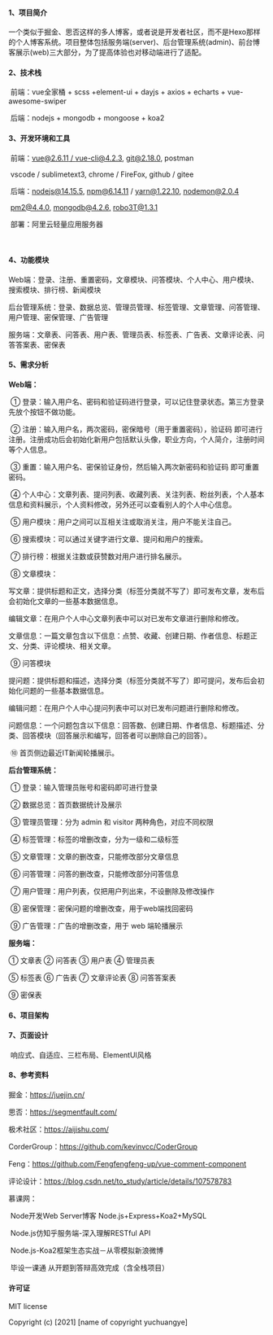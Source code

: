#### 1、项目简介

​		一个类似于掘金、思否这样的多人博客，或者说是开发者社区，而不是Hexo那样的个人博客系统。项目整体包括服务端(server)、后台管理系统(admin)、前台博客展示(web)三大部分，为了提高体验也对移动端进行了适配。

 

#### 2、技术栈

​	前端：vue全家桶 + scss +element-ui + dayjs + axios + echarts + vue-awesome-swiper

​	后端：nodejs + mongodb + mongoose + koa2

 

#### 3、开发环境和工具

​	前端：[vue@2.6.11 / vue-cli@4.2.3](mailto:vue@2.6.11/vue-cli@4.2.3),  [git@2.18.0](mailto:git@2.18.0),  postman

​		    vscode / sublimetext3,  chrome / FireFox,  github / gitee

​	后端：[nodejs@14.15.5,](mailto:nodejs@14.15.5,)  [npm@6.14.11](mailto:npm@6.14.11) / [yarn@1.22.10,](mailto:yarn@1.22.10,)  [nodemon@2.0.4](mailto:nodemon@2.0.4)

​         	  [pm2@4.4.0,](mailto:pm2@4.4.0,)  [mongodb@4.2.6,](mailto:mongodb@4.2.6,)  [robo3T@1.3.1](mailto:robot3T@1.3.1)

​	部署：阿里云轻量应用服务器

​       

#### 4、功能模块

​	Web端：登录、注册、重置密码，文章模块、问答模块、个人中心、用户模块、搜索模块、排行榜、新闻模块

​	后台管理系统：登录、数据总览、管理员管理、标签管理、文章管理、问答管理、用户管理、密保管理、广告管理

​	服务端：文章表、问答表、用户表、管理员表、标签表、广告表、文章评论表、问答答案表、密保表

 

#### 5、需求分析

**Web端：**

​	① 登录：输入用户名、密码和验证码进行登录，可以记住登录状态。第三方登录先放个按钮不做功能。

​	② 注册：输入用户名，两次密码，密保暗号（用于重置密码），验证码 即可进行注册。注册成功后会初始化新用户包括默认头像，职业方向，个人简介，注册时间等个人信息。

​	③ 重置：输入用户名、密保验证身份，然后输入两次新密码和验证码 即可重置密码。

​	④ 个人中心：文章列表、提问列表、收藏列表、关注列表、粉丝列表，个人基本信息和资料展示，个人资料修改，另外还可以查看别人的个人中心信息。

​	⑤ 用户模块：用户之间可以互相关注或取消关注，用户不能关注自己。

​	⑥ 搜索模块：可以通过关键字进行文章、提问和用户的搜索。

​	⑦ 排行榜：根据关注数或获赞数对用户进行排名展示。

​	⑧ 文章模块：

​        写文章：提供标题和正文，选择分类（标签分类就不写了）即可发布文章，发布后会初始化文章的一些基本数据信息。

​        编辑文章：在用户个人中心文章列表中可以对已发布文章进行删除和修改。

​        文章信息：一篇文章包含以下信息：点赞、收藏、创建日期、作者信息、标题正文、分类、评论模块、相关文章。

​	⑨ 问答模块

​        提问题：提供标题和描述，选择分类（标签分类就不写了）即可提问，发布后会初始化问题的一些基本数据信息。

​        编辑问题：在用户个人中心提问列表中可以对已发布问题进行删除和修改。

​        问题信息：一个问题包含以下信息：回答数、创建日期、作者信息、标题描述、分类、回答模块（回答展示和编写，回答者可以删除自己的回答）。

​	⑩ 首页侧边最近IT新闻轮播展示。

 

**后台管理系统：**

​	① 登录：输入管理员账号和密码即可进行登录

​    ② 数据总览：首页数据统计及展示

​    ③ 管理员管理：分为 admin 和 visitor 两种角色，对应不同权限

​	④ 标签管理：标签的增删改查，分为一级和二级标签

​	⑤ 文章管理：文章的删改查，只能修改部分文章信息

​	⑥ 问答管理：问答的删改查，只能修改部分问答信息

​	⑦ 用户管理：用户列表，仅把用户列出来，不设删除及修改操作

​    ⑧ 密保管理：密保问题的增删改查，用于web端找回密码

​    ⑨ 广告管理：广告的增删改查，用于 web 端轮播展示

 

**服务端：**

   ① 文章表 ② 问答表 ③ 用户表  ④ 管理员表 

   ⑤ 标签表 ⑥ 广告表 ⑦ 文章评论表 ⑧ 问答答案表

   ⑨ 密保表

   


#### 6、项目架构

 

 

#### 7、页面设计

​	响应式、自适应、三栏布局、ElementUI风格

 

#### 8、参考资料

掘金：<https://juejin.cn/>

思否：<https://segmentfault.com/>

极术社区：<https://aijishu.com/>

CorderGroup：<https://github.com/kevinvcc/CoderGroup>

Feng：<https://github.com/Fengfengfeng-up/vue-comment-component>

评论设计：<https://blog.csdn.net/to_study/article/details/107578783> 

慕课网：

​        Node开发Web Server博客 Node.js+Express+Koa2+MySQL

​        Node.js仿知乎服务端-深入理解RESTful API

​        Node.js-Koa2框架生态实战－从零模拟新浪微博

​        毕设一课通 从开题到答辩高效完成（含全栈项目）

 

#### 许可证
MIT license

Copyright (c) [2021] [name of copyright yuchuangye]
